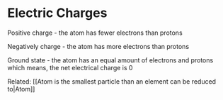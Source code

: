
# Electric Charges

Positive charge - the atom has fewer electrons than protons

Negatively charge - the atom has more electrons than protons

Ground state - the atom has an equal amount of electrons and protons which means, the net electrical charge is 0

Related: [[Atom is the smallest particle than an element can be reduced to|Atom]]

